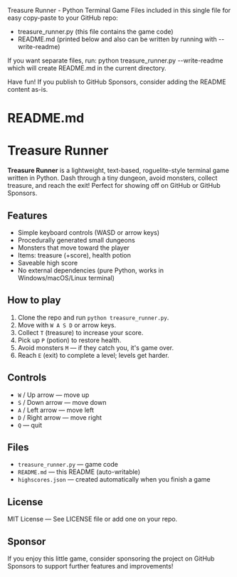 Treasure Runner - Python Terminal Game
Files included in this single file for easy copy-paste to your GitHub repo:
- treasure_runner.py (this file contains the game code)
- README.md (printed below and also can be written by running with --write-readme)


If you want separate files, run:
python treasure_runner.py --write-readme
which will create README.md in the current directory.

Have fun! If you publish to GitHub Sponsors, consider adding the README content as-is.

README.md
===========
# Treasure Runner


**Treasure Runner** is a lightweight, text-based, roguelite-style terminal game written in Python. Dash through a tiny dungeon, avoid monsters, collect treasure, and reach the exit! Perfect for showing off on GitHub or GitHub Sponsors.

## Features
- Simple keyboard controls (WASD or arrow keys)
- Procedurally generated small dungeons
- Monsters that move toward the player
- Items: treasure (+score), health potion
- Saveable high score
- No external dependencies (pure Python, works in Windows/macOS/Linux terminal)

## How to play
1. Clone the repo and run `python treasure_runner.py`.
2. Move with `W A S D` or arrow keys.
3. Collect `T` (treasure) to increase your score.
4. Pick up `P` (potion) to restore health.
5. Avoid monsters `M` — if they catch you, it's game over.
6. Reach `E` (exit) to complete a level; levels get harder.

## Controls
- `W` / Up arrow — move up
- `S` / Down arrow — move down
- `A` / Left arrow — move left
- `D` / Right arrow — move right
- `Q` — quit

## Files
- `treasure_runner.py` — game code
- `README.md` — this README (auto-writable)
- `highscores.json` — created automatically when you finish a game

## License
MIT License — See LICENSE file or add one on your repo.

## Sponsor
If you enjoy this little game, consider sponsoring the project on GitHub Sponsors to support further features and improvements!